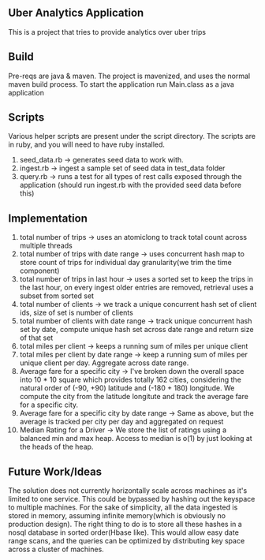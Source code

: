 Uber Analytics Application
--------------------------

This is a project that tries to provide analytics over uber trips

Build
------
Pre-reqs are java & maven.
The project is mavenized, and uses the normal maven build process.
To start the application run Main.class as a java application

Scripts
--------
Various helper scripts are present under the script directory.
The scripts are in ruby, and you will need to have ruby installed.
1) seed_data.rb -> generates seed data to work with.
2) ingest.rb -> ingest a sample set of seed data in test_data folder
3) query.rb -> runs a test for all types of rest calls exposed through the application (should run ingest.rb with the provided seed data before this)

Implementation
--------------
1) total number of trips -> uses an atomiclong to track total count across multiple threads
2) total number of trips with date range -> uses concurrent hash map to store count of trips for individual day granularity(we trim the time component)
3) total number of trips in last hour -> uses a sorted set to keep the trips in the last hour, on every ingest older entries are removed, retrieval uses a subset from sorted set
4) total number of clients -> we track a unique concurrent hash set of client ids, size of set is number of clients
5) total number of clients with date range -> track unique concurrent hash set by date, compute unique hash set across date range and return size of that set
6) total miles per client -> keeps a running sum of miles per unique client
7) total miles per client by date range -> keep a running sum of miles per unique client per day. Aggregate across date range.
8) Average fare for a specific city -> I've broken down the overall space into 10 * 10 square which provides totally 162 cities, considering the natural order of (-90, +90) latitude   and (-180 + 180) longitude. We compute the city from the latitude longitute and track the average fare for a specific city.
9) Average fare for a specific city by date range -> Same as above, but the average is tracked per city per day and aggregated on request
10) Median Rating for a Driver -> We store the list of ratings using a balanced min and max heap. Access to median is o(1) by just looking at the heads of the heap.


Future Work/Ideas
-----------------
The solution does not currently horizontally scale across machines as it's limited to one service.
This could be bypassed by hashing out the keyspace to multiple machines.
For the sake of simplicity, all the data ingested is stored in memory, assuming infinite memory(which is obviously no production design).
The right thing to do is to store all these hashes in a nosql database in sorted order(Hbase like). This would allow easy date range scans, and the queries can be optimized by distributing key space across a cluster of machines.
